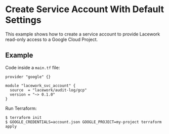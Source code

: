 # Create Service Account With Default Settings

This example shows how to create a service account to provide Lacework
read-only access to a Google Cloud Project.

## Example

Code inside a `main.tf` file:

```hcl
provider "google" {}

module "lacework_svc_account" {
  source  = "lacework/audit-log/gcp"
  version = "~> 0.1.0"
}
```

Run Terraform:
```
$ terraform init
$ GOOGLE_CREDENTIALS=account.json GOOGLE_PROJECT=my-project terraform apply
```

